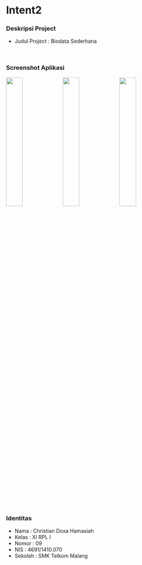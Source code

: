 # Intent2
### Deskripsi Project
- Judul Project : Biodata Sederhana
<br>

### Screenshot Aplikasi
<img src="https://github.com/zhergiuz/Intent2/blob/master/1.png" width="30%" height="30%">
<img src="https://github.com/zhergiuz/Intent2/blob/master/2.png" width="30%" height="30%">
<img src="https://github.com/zhergiuz/Intent2/blob/master/3.png" width="30%" height="30%">
<br>

### Identitas
- Nama  : Christian Doxa Hamasiah
- Kelas : XI RPL I
- Nomor : 09
- NIS   : 4691/1410.070
- Sekolah  : SMK Telkom Malang
